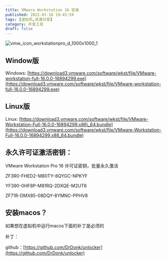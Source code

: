 ```yaml
---
title: VMware Workstation 16 安装
published: 2022-01-18 19:45:59
tags: [虚拟机,资源分享]
category: 开发工具
draft: false
---
```


![vmw_icon_workstationpro_d_1000x1000_1](https://kozakemi.oss-cn-beijing.aliyuncs.com/vmw_icon_workstationpro_d_1000x1000_1.png)

## Window版

Windows: [https://download3.vmware.com/software/wkst/file/VMware-workstation-full-16.0.0-16894299.exe](https://download3.vmware.com/software/wkst/file/VMware-workstation-full-16.0.0-16894299.exe)

## Linux版

Linux: [https://download3.vmware.com/software/wkst/file/VMware-Workstation-Full-16.0.0-16894299.x86\_64.bundle](https://download3.vmware.com/software/wkst/file/VMware-Workstation-Full-16.0.0-16894299.x86_64.bundle)

## **永久许可证激活密钥**：

VMware Workstation Pro 16 许可证密钥，批量永久激活

ZF3R0-FHED2-M80TY-8QYGC-NPKYF

YF390-0HF8P-M81RQ-2DXQE-M2UT6

ZF71R-DMX85-08DQY-8YMNC-PPHV8

## 安装macos？

如果想在虚拟机中运行macos下面的补丁是必须的

补丁：

github：[https://github.com/DrDonk/unlocker](https://github.com/DrDonk/unlocker)
